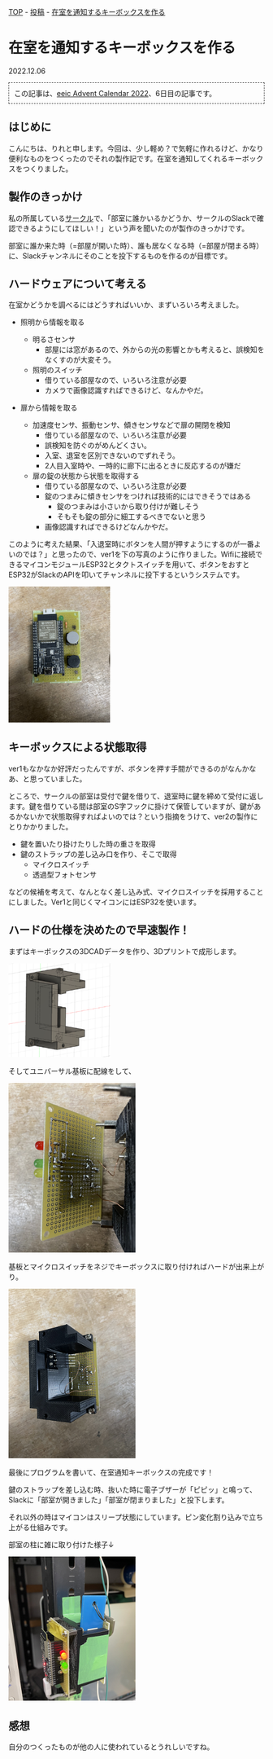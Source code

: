 [TOP](/) - [投稿](/posts) - [在室を通知するキーボックスを作る](/posts/zlo_keybox)

# 在室を通知するキーボックスを作る

2022.12.06

<div style="padding: 10px; margin-bottom: 10px; border: 1px dashed #333333;">
この記事は、<a href="https://adventar.org/calendars/7892">eeic Advent Calendar 2022</a>、6日目の記事です。</a>
</div>

## はじめに

こんにちは、りれと申します。今回は、少し軽め？で気軽に作れるけど、かなり便利なものをつくったのでそれの製作記です。在室を通知してくれるキーボックスをつくりました。

## 製作のきっかけ

私の所属している[サークル](https://ja1zlo.u-tokyo.org/)で、「部室に誰かいるかどうか、サークルのSlackで確認できるようにしてほしい！」という声を聞いたのが製作のきっかけです。

部室に誰か来た時（=部屋が開いた時）、誰も居なくなる時（=部屋が閉まる時）に、Slackチャンネルにそのことを投下するものを作るのが目標です。

## ハードウェアについて考える

在室かどうかを調べるにはどうすればいいか、まずいろいろ考えました。

- 照明から情報を取る
    - 明るさセンサ
        - 部屋には窓があるので、外からの光の影響とかも考えると、誤検知をなくすのが大変そう。
    - 照明のスイッチ
        - 借りている部屋なので、いろいろ注意が必要
        - カメラで画像認識すればできるけど、なんかやだ。

- 扉から情報を取る
    - 加速度センサ、振動センサ、傾きセンサなどで扉の開閉を検知
        - 借りている部屋なので、いろいろ注意が必要
        - 誤検知を防ぐのがめんどくさい。
        - 入室、退室を区別できないのでずれそう。
        - 2人目入室時や、一時的に廊下に出るときに反応するのが嫌だ
    - 扉の錠の状態から状態を取得する
        - 借りている部屋なので、いろいろ注意が必要
        - 錠のつまみに傾きセンサをつければ技術的にはできそうではある
            - 錠のつまみは小さいから取り付けが難しそう
            - そもそも錠の部分に細工するべきでないと思う
        - 画像認識すればできるけどなんかやだ。

このように考えた結果、「入退室時にボタンを人間が押すようにするのが一番よいのでは？」と思ったので、ver1を下の写真のように作りました。Wifiに接続できるマイコンモジュールESP32とタクトスイッチを用いて、ボタンをおすとESP32がSlackのAPIを叩いてチャンネルに投下するというシステムです。

<img width="200" src="/assets/posts/zlo_keybox/v1.png" alt="v1" title="v1"/>

## キーボックスによる状態取得

ver1もなかなか好評だったんですが、ボタンを押す手間ができるのがなんかなあ、と思っていました。

ところで、サークルの部室は受付で鍵を借りて、退室時に鍵を締めて受付に返します。鍵を借りている間は部室のS字フックに掛けて保管していますが、鍵があるかないかで状態取得すればよいのでは？という指摘をうけて、ver2の製作にとりかかりました。

- 鍵を置いたり掛けたりした時の重さを取得
- 鍵のストラップの差し込み口を作り、そこで取得
    - マイクロスイッチ
    - 透過型フォトセンサ

などの候補を考えて、なんとなく差し込み式、マイクロスイッチを採用することにしました。Ver1と同じくマイコンにはESP32を使います。

## ハードの仕様を決めたので早速製作！

まずはキーボックスの3DCADデータを作り、3Dプリントで成形します。

<img width="200" src="/assets/posts/zlo_keybox/fusion_3ddata.png" alt="cad" title="cad"/>

そしてユニバーサル基板に配線をして、

<img width="250" src="/assets/posts/zlo_keybox/haisen.png" alt="配線" title="配線"/>

基板とマイクロスイッチをネジでキーボックスに取り付ければハードが出来上がり。

<img width="250" src="/assets/posts/zlo_keybox/kumitate.png" alt="組み立て後" title="組み立て後"/>

最後にプログラムを書いて、在室通知キーボックスの完成です！

鍵のストラップを差し込む時、抜いた時に電子ブザーが「ピピッ」と鳴って、Slackに「部室が開きました」「部室が閉まりました」と投下します。

それ以外の時はマイコンはスリープ状態にしています。ピン変化割り込みで立ち上がる仕組みです。

部室の柱に雑に取り付けた様子↓

<img width="250" src="/assets/posts/zlo_keybox/shiyourei.png" alt="完成" title="完成"/>

## 感想

自分のつくったものが他の人に使われているとうれしいですね。